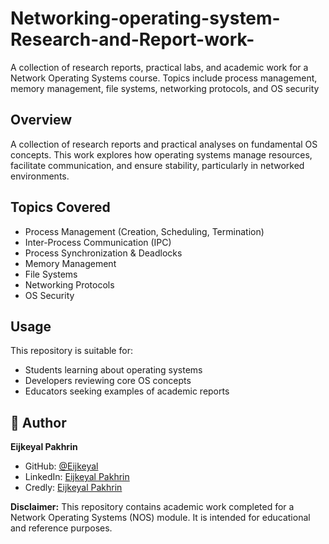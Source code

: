 # Networking-operating-system-Research-and-Report-work-
A collection of research reports, practical labs, and academic work for a Network Operating Systems course. Topics include process management, memory management, file systems, networking protocols, and OS security

## Overview
A collection of research reports and practical analyses on fundamental OS concepts. This work explores how operating systems manage resources, facilitate communication, and ensure stability, particularly in networked environments.

## Topics Covered
- Process Management (Creation, Scheduling, Termination)
- Inter-Process Communication (IPC)
- Process Synchronization & Deadlocks
- Memory Management
- File Systems
- Networking Protocols
- OS Security

## Usage
This repository is suitable for:
- Students learning about operating systems
- Developers reviewing core OS concepts
- Educators seeking examples of academic reports
  
## 👤 Author  
**Eijkeyal Pakhrin**  
- GitHub: [@Eijkeyal](https://github.com/Eijkeyal)  
- LinkedIn: [Eijkeyal Pakhrin](https://www.linkedin.com/in/eijkeyalpakhrin)
-  Credly: [Eijkeyal Pakhrin](https://www.credly.com/users/eijkeyal-pakhrin)
  
**Disclaimer:** This repository contains academic work completed for a Network Operating Systems (NOS) module. It is intended for educational and reference purposes.
